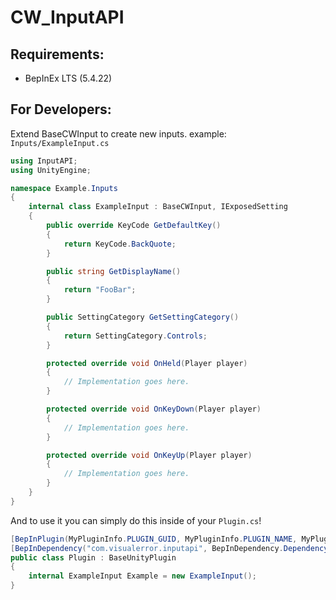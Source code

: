 # CW_InputAPI

## Requirements:
- BepInEx LTS (5.4.22)

## For Developers:

Extend BaseCWInput to create new inputs. example: `Inputs/ExampleInput.cs`
```csharp
using InputAPI;
using UnityEngine;

namespace Example.Inputs
{
    internal class ExampleInput : BaseCWInput, IExposedSetting
    {
        public override KeyCode GetDefaultKey()
        {
            return KeyCode.BackQuote;
        }

        public string GetDisplayName()
        {
            return "FooBar";
        }

        public SettingCategory GetSettingCategory()
        {
            return SettingCategory.Controls;
        }

        protected override void OnHeld(Player player)
        {
            // Implementation goes here.
        }

        protected override void OnKeyDown(Player player)
        {
            // Implementation goes here.
        }

        protected override void OnKeyUp(Player player)
        {
            // Implementation goes here.
        }
    }
}
```

And to use it you can simply do this inside of your `Plugin.cs`!
```csharp
[BepInPlugin(MyPluginInfo.PLUGIN_GUID, MyPluginInfo.PLUGIN_NAME, MyPluginInfo.PLUGIN_VERSION)]
[BepInDependency("com.visualerror.inputapi", BepInDependency.DependencyFlags.HardDependency)] // Be sure to have this!!
public class Plugin : BaseUnityPlugin
{
    internal ExampleInput Example = new ExampleInput();
}
```
